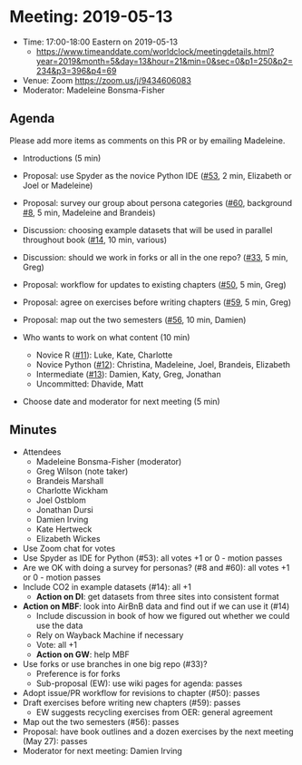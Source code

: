 # Meeting: 2019-05-13

-   Time: 17:00-18:00 Eastern on 2019-05-13
    -   <https://www.timeanddate.com/worldclock/meetingdetails.html?year=2019&month=5&day=13&hour=21&min=0&sec=0&p1=250&p2=234&p3=396&p4=69>
-   Venue: Zoom <https://zoom.us/j/9434606083>
-   Moderator: Madeleine Bonsma-Fisher

## Agenda

Please add more items as comments on this PR or by emailing Madeleine.

-   Introductions (5 min)

-   Proposal: use Spyder as the novice Python IDE
    ([#53](https://github.com/merely-useful/merely-useful.github.io/pull/53), 2 min, Elizabeth or Joel or Madeleine)

-   Proposal: survey our group about persona categories
    ([#60](https://github.com/merely-useful/merely-useful.github.io/issues/60),
    background [#8](https://github.com/merely-useful/merely-useful.github.io/issues/8), 5 min, Madeleine and Brandeis)

-   Discussion: choosing example datasets that will be used in parallel throughout book
    ([#14](https://github.com/merely-useful/merely-useful.github.io/issues/14), 10 min, various)

-   Discussion: should we work in forks or all in the one repo?
    ([#33](https://github.com/merely-useful/merely-useful.github.io/issues/33), 5 min, Greg)

-   Proposal: workflow for updates to existing chapters
    ([#50](https://github.com/merely-useful/merely-useful.github.io/issues/50), 5 min, Greg)

-   Proposal: agree on exercises before writing chapters
    ([#59](https://github.com/merely-useful/merely-useful.github.io/issues/59), 5 min, Greg)

-   Proposal: map out the two semesters
    ([#56](https://github.com/merely-useful/merely-useful.github.io/issues/56), 10 min, Damien)

-   Who wants to work on what content (10 min)
    -   Novice R ([#11](https://github.com/merely-useful/merely-useful.github.io/issues/11)): Luke, Kate, Charlotte
    -   Novice Python ([#12](https://github.com/merely-useful/merely-useful.github.io/issues/12)): Christina, Madeleine, Joel, Brandeis, Elizabeth
    -   Intermediate ([#13](https://github.com/merely-useful/merely-useful.github.io/issues/13)): Damien, Katy, Greg, Jonathan
    -   Uncommitted: Dhavide, Matt

-   Choose date and moderator for next meeting (5 min)

## Minutes

-   Attendees
    -   Madeleine Bonsma-Fisher (moderator)
    -   Greg Wilson (note taker)
    -   Brandeis Marshall
    -   Charlotte Wickham
    -   Joel Ostblom
    -   Jonathan Dursi
    -   Damien Irving
    -   Kate Hertweck
    -   Elizabeth Wickes
-   Use Zoom chat for votes
-   Use Spyder as IDE for Python (#53): all votes +1 or 0 - motion passes
-   Are we OK with doing a survey for personas? (#8 and #60): all votes +1 or 0 - motion passes
-   Include CO2 in example datasets (#14): all +1
    -   **Action on DI**: get datasets from three sites into consistent format
-   **Action on MBF**: look into AirBnB data and find out if we can use it (#14)
    -   Include discussion in book of how we figured out whether we could use the data
    -   Rely on Wayback Machine if necessary
    -   Vote: all +1
    -   **Action on GW**: help MBF
-   Use forks or use branches in one big repo (#33)?
    -   Preference is for forks
    -   Sub-proposal (EW): use wiki pages for agenda: passes
-   Adopt issue/PR workflow for revisions to chapter (#50): passes
-   Draft exercises before writing new chapters (#59): passes
    -   EW suggests recycling exercises from OER: general agreement
-   Map out the two semesters (#56): passes
-   Proposal: have book outlines and a dozen exercises by the next meeting (May 27): passes
-   Moderator for next meeting: Damien Irving

